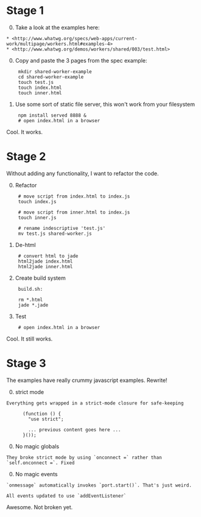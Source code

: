 Stage 1
===


  0. Take a look at the examples here:

    * <http://www.whatwg.org/specs/web-apps/current-work/multipage/workers.html#examples-4>
    * <http://www.whatwg.org/demos/workers/shared/003/test.html>

  0. Copy and paste the 3 pages from the spec example:

          mkdir shared-worker-example
          cd shared-worker-example
          touch test.js
          touch index.html
          touch inner.html

  0. Use some sort of static file server, this won't work from your filesystem

          npm install served 8888 &
          # open index.html in a browser

Cool. It works.

Stage 2
===

Without adding any functionality, I want to refactor the code.

  0. Refactor

          # move script from index.html to index.js
          touch index.js 

          # move script from inner.html to index.js
          touch inner.js

          # rename indescriptive 'test.js'
          mv test.js shared-worker.js

  0. De-html

          # convert html to jade
          html2jade index.html
          html2jade inner.html

  0. Create build system

          build.sh:

          rm *.html
          jade *.jade

  0. Test

          # open index.html in a browser

Cool. It still works.

Stage 3
===

The examples have really crummy javascript examples. Rewrite!

  0. strict mode

    Everything gets wrapped in a strict-mode closure for safe-keeping

          (function () {
            "use strict";

            ... previous content goes here ...
          }());

  0. No magic globals

    They broke strict mode by using `onconnect =` rather than `self.onconnect =`. Fixed

  0. No magic events

    `onmessage` automatically invokes `port.start()`. That's just weird.

    All events updated to use `addEventListener`

Awesome. Not broken yet.
